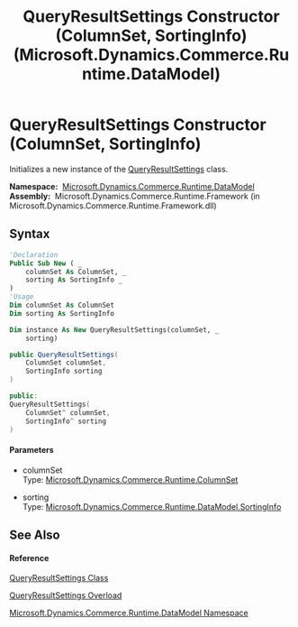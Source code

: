 ﻿---
title: QueryResultSettings Constructor (ColumnSet, SortingInfo) (Microsoft.Dynamics.Commerce.Runtime.DataModel)
TOCTitle: QueryResultSettings Constructor (ColumnSet, SortingInfo)
ms:assetid: M:Microsoft.Dynamics.Commerce.Runtime.DataModel.QueryResultSettings.#ctor(Microsoft.Dynamics.Commerce.Runtime.ColumnSet,Microsoft.Dynamics.Commerce.Runtime.DataModel.SortingInfo)
ms:mtpsurl: https://technet.microsoft.com/en-us/library/microsoft.dynamics.commerce.runtime.datamodel.queryresultsettings.queryresultsettings(v=AX.60)
ms:contentKeyID: 65321918
ms.date: 05/18/2015
mtps_version: v=AX.60
dev_langs:
- vb
- csharp
- c++
---

# QueryResultSettings Constructor (ColumnSet, SortingInfo)

Initializes a new instance of the [QueryResultSettings](queryresultsettings-class-microsoft-dynamics-commerce-runtime-datamodel.md) class.

**Namespace:**  [Microsoft.Dynamics.Commerce.Runtime.DataModel](microsoft-dynamics-commerce-runtime-datamodel-namespace.md)  
**Assembly:**  Microsoft.Dynamics.Commerce.Runtime.Framework (in Microsoft.Dynamics.Commerce.Runtime.Framework.dll)

## Syntax

``` vb
'Declaration
Public Sub New ( _
    columnSet As ColumnSet, _
    sorting As SortingInfo _
)
'Usage
Dim columnSet As ColumnSet
Dim sorting As SortingInfo

Dim instance As New QueryResultSettings(columnSet, _
    sorting)
```

``` csharp
public QueryResultSettings(
    ColumnSet columnSet,
    SortingInfo sorting
)
```

``` c++
public:
QueryResultSettings(
    ColumnSet^ columnSet, 
    SortingInfo^ sorting
)
```

#### Parameters

  - columnSet  
    Type: [Microsoft.Dynamics.Commerce.Runtime.ColumnSet](columnset-class-microsoft-dynamics-commerce-runtime.md)  

<!-- end list -->

  - sorting  
    Type: [Microsoft.Dynamics.Commerce.Runtime.DataModel.SortingInfo](sortinginfo-class-microsoft-dynamics-commerce-runtime-datamodel.md)  

## See Also

#### Reference

[QueryResultSettings Class](queryresultsettings-class-microsoft-dynamics-commerce-runtime-datamodel.md)

[QueryResultSettings Overload](queryresultsettings-constructor-microsoft-dynamics-commerce-runtime-datamodel.md)

[Microsoft.Dynamics.Commerce.Runtime.DataModel Namespace](microsoft-dynamics-commerce-runtime-datamodel-namespace.md)

